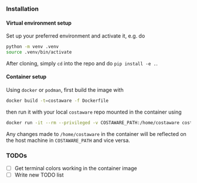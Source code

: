 ### Installation

#### Virtual environment setup

Set up your preferred environment and activate it, e.g. do
```bash
python -m venv .venv
source .venv/bin/activate
```
After cloning, simply `cd` into the repo and do `pip install -e .`.

#### Container setup

Using `docker` or `podman`, first build the image with

```bash
docker build -t=costaware -f Dockerfile
```

then run it with your local `costaware` repo mounted in the container using

```bash
docker run -it --rm --privileged -v COSTAWARE_PATH:/home/costaware costaware
```

Any changes made to `/home/costaware` in the container will be reflected
on the host machine in `COSTAWARE_PATH` and vice versa.

### TODOs

- [ ] Get terminal colors working in the container image
- [ ] Write new TODO list

